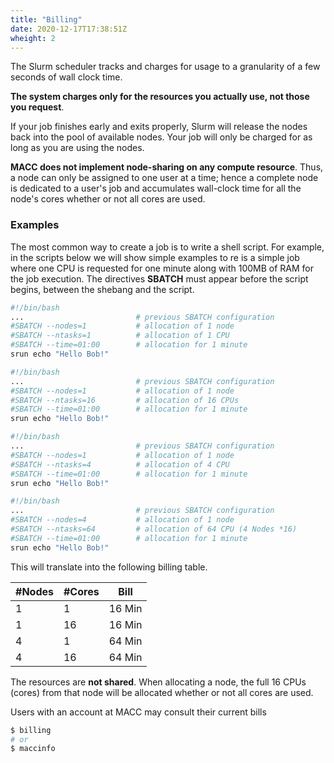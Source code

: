 ```yaml
---
title: "Billing"
date: 2020-12-17T17:38:51Z
wheight: 2
---
```


The Slurm scheduler tracks and charges for usage to a granularity of a few seconds of wall clock time. 

**The system charges only for the resources you actually use, not those you request**.

 If your job finishes early and exits properly, Slurm will release the nodes back into the pool of available nodes. Your job will only be charged for as long as you are using the nodes.

**MACC does not implement node-sharing on any compute resource**. Thus, a node can only be assigned to one user at a time; hence a complete node is dedicated to a user's job and accumulates wall-clock time for all the node's cores whether or not all cores are used.

### Examples

The most common way to create a job is to write a shell script.
For example, in the scripts below we will show simple examples to re
is a simple job where one CPU is requested for one minute along with 100MB of RAM for the job execution. The directives **SBATCH** must appear before the script begins, between the shebang and the script.

```bash
#!/bin/bash
...                         # previous SBATCH configuration
#SBATCH --nodes=1           # allocation of 1 node
#SBATCH --ntasks=1          # allocation of 1 CPU
#SBATCH --time=01:00        # allocation for 1 minute
srun echo "Hello Bob!"
```

```bash
#!/bin/bash
...                         # previous SBATCH configuration
#SBATCH --nodes=1           # allocation of 1 node
#SBATCH --ntasks=16         # allocation of 16 CPUs
#SBATCH --time=01:00        # allocation for 1 minute
srun echo "Hello Bob!"
```

```bash
#!/bin/bash
...                         # previous SBATCH configuration
#SBATCH --nodes=1           # allocation of 1 node
#SBATCH --ntasks=4          # allocation of 4 CPU
#SBATCH --time=01:00        # allocation for 1 minute
srun echo "Hello Bob!"
```

```bash
#!/bin/bash
...                         # previous SBATCH configuration
#SBATCH --nodes=4           # allocation of 1 node
#SBATCH --ntasks=64         # allocation of 64 CPU (4 Nodes *16)
#SBATCH --time=01:00        # allocation for 1 minute
srun echo "Hello Bob!"
```

This will translate into the following billing table.

|#Nodes|#Cores|Bill|
|---|---|---|
|1|1|16 Min|
|1|16|16 Min|
|4|1|64 Min|
|4|16|64 Min|

The resources are **not shared**. When allocating a node, the full 16 CPUs (cores) from that node will be allocated whether or not all cores are used.

Users with an account at MACC may consult their current bills 

```bash
$ billing
# or 
$ maccinfo
```